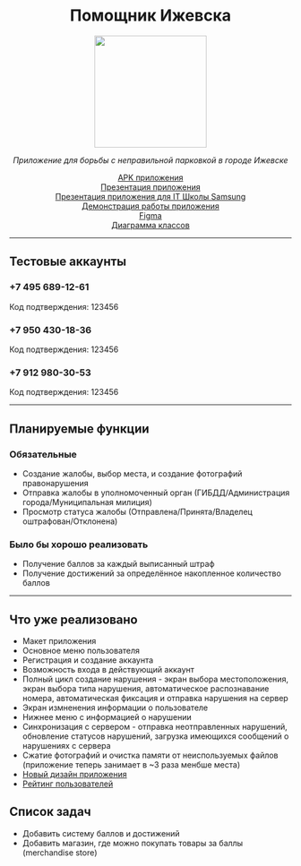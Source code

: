 # <div align="center"> Помощник Ижевска </div>

<p align="center">
  <img src="https://sun9-38.userapi.com/impg/sW4LzyhHVXv5oGf8bwDxjD82tiULHQNMPmm3fA/1ofHbmg80DI.jpg?size=512x512&quality=96&sign=17ba047ca3457a334270d5499742672b&type=album" width="200" />
</p>

*<div align="center"> Приложение для борьбы с неправильной парковкой в городе Ижевске </div>*

[<div align="center">APK приложения</div>](https://drive.google.com/file/d/1LqKl_YF8aVw4SG4XcKCb_HErA1nQ6pIk/view?usp=sharing)
[<div align="center">Презентация приложения</div>](https://github.com/KapustaKosta/IzhHelper/blob/master/Помощник%20Ижевска%20—%20приложение.pptx)
[<div align="center">Презентация приложения для IT Школы Samsung</div>](https://github.com/KapustaKosta/IzhHelper/blob/master/Помощник%20Ижевска%20Samsung.pptx)
[<div align="center">Демонстрация работы приложения</div>](https://drive.google.com/file/d/1oIcnMSg8ZGypc_U8-k5fMiEEw6nHN75M/view?usp=sharing)
[<div align="center">Figma</div>](https://www.figma.com/file/I29B3JGJcYMTeyfpCSZ4Da/IzhHelper?node-id=0%3A1)
[<div align="center">Диаграмма классов</div>](https://drive.google.com/file/d/161sWs5Eu2-df3yCDbin1Sa3-cj1lLUdH/view?usp=sharing)

___

## Тестовые аккаунты

### +7 495 689-12-61
Код подтверждения: 123456

### +7 950 430-18-36
Код подтверждения: 123456

### +7 912 980-30-53
Код подтверждения: 123456
___

## Планируемые функции
### Обязательные
* Создание жалобы, выбор места, и создание фотографий правонарушения
* Отправка жалобы в уполномоченный орган (ГИБДД/Администрация города/Муниципальная милиция)
* Просмотр статуса жалобы (Отправлена/Принята/Владелец оштрафован/Отклонена)

### Было бы хорошо реализовать
* Получение баллов за каждый выписанный штраф 
* Получение достижений за определённое накопленное количество баллов

___

## Что уже реализовано
* Макет приложения
* Основное меню пользователя
* Регистрация и создание аккаунта
* Возможность входа в действующий аккаунт
* Полный цикл создание нарушения - экран выбора местоположения, экран выбора типа нарушения, автоматическое распознавание номера, автоматическая фиксация и отправка нарушения на сервер
* Экран измненения информации о пользователе
* Нижнее меню с информацией о нарушении
* Синхронизация с сервером - отправка неотправленных нарушений, обновление статусов нарушений, загрузка имеющихся сообщений о нарушениях с сервера
* Сжатие фотографий и очистка памяти от неиспользуемых файлов (приложение теперь занимает в ~3 раза менбше места)
* [<div>Новый дизайн приложения</div>](https://drive.google.com/drive/folders/1RObLL1EtqodX2ueT-8fqtKBA6dPaK9Qt?usp=sharing)
* [<div>Рейтинг пользователей</div>](https://drive.google.com/file/d/1zLD9WutVIOz9Rh0T0C_3zXq5H8oxu7dT/view?usp=sharing)



## Список задач
* Добавить систему баллов и достижений
* Добавить магазин, где можно покупать товары за баллы (merchandise store)
